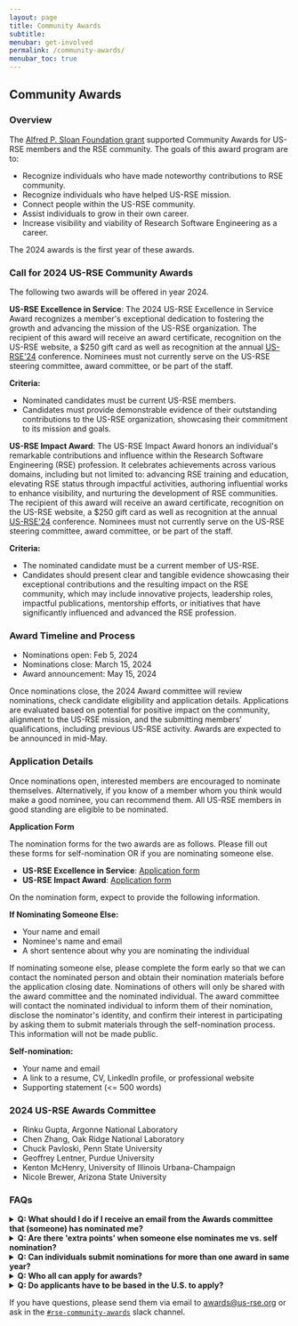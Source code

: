 ```yaml
---
layout: page
title: Community Awards
subtitle:
menubar: get-involved
permalink: /community-awards/
menubar_toc: true
---
```


## Community Awards

### Overview

The [Alfred P. Sloan Foundation grant](https://us-rse.org/2023-04-27-sloan-grant-initiatives/)
supported Community Awards for US-RSE members and the RSE community. The goals of this award program are to:

- Recognize individuals who have made noteworthy contributions to RSE community.
- Recognize individuals who have helped US-RSE mission.
- Connect people within the US-RSE community.
- Assist individuals to grow in their own career.
- Increase visibility and viability of Research Software Engineering as a career.

The 2024 awards is the first year of these awards. 

### Call for 2024 US-RSE Community Awards

The following two awards will be offered in year 2024. 

**US-RSE Excellence in Service**: 
The 2024 US-RSE Excellence in Service Award recognizes a member's exceptional dedication to fostering the growth and advancing the mission of the US-RSE organization. The recipient of this award will receive an award certificate, recognition on the US-RSE website, a $250 gift card as well as recognition at the annual [US-RSE'24](https://us-rse.org/usrse24) conference. Nominees must not currently serve on the US-RSE steering committee, award committee, or be part of the staff.

**Criteria:**
* Nominated candidates must be current US-RSE members.
* Candidates must provide demonstrable evidence of their outstanding contributions to the US-RSE organization, showcasing their commitment to its mission and goals.

**US-RSE Impact Award**: 
The US-RSE Impact Award honors an individual's remarkable contributions and influence within the Research Software Engineering (RSE) profession. It celebrates achievements across various domains, including but not limited to: advancing RSE training and education, elevating RSE status through impactful activities, authoring influential works to enhance visibility, and nurturing the development of RSE communities. The recipient of this award will receive an award certificate, recognition on the US-RSE website, a $250 gift card as well as recognition at the annual [US-RSE'24](https://us-rse.org/usrse24) conference. Nominees must not currently serve on the US-RSE steering committee, award committee, or be part of the staff.

**Criteria:**
* The nominated candidate must be a current member of US-RSE.
* Candidates should present clear and tangible evidence showcasing their exceptional contributions and the resulting impact on the RSE community, which may include innovative projects, leadership roles, impactful publications, mentorship efforts, or initiatives that have significantly influenced and advanced the RSE profession.

### Award Timeline and Process
* Nominations open: Feb 5, 2024
* Nominations close: March 15, 2024
* Award announcement:  May 15, 2024

Once nominations close, the 2024 Award committee will review nominations, check candidate eligibility and application details. 
Applications are evaluated based on potential for positive impact on the community, alignment to the US-RSE mission, and the submitting members’ qualifications, including previous US-RSE activity.
Awards are expected to be announced in mid-May.

### Application Details

Once nominations open, interested members are encouraged to nominate themselves.
Alternatively, if you know of a member whom you think would make a good nominee, you can recommend them. 
All US-RSE members in good standing are eligible to be nominated.

**Application  Form**

The nomination forms for the two awards are as follows. Please fill out these forms for self-nomination OR if you are nominating someone else. 
* **US-RSE Excellence in Service**: [Application form](https://docs.google.com/forms/d/e/1FAIpQLSfMBJR5VoQyg15XJRvFwigmUwt31g9QL7JJ3pXWU7GtBPXF8Q/viewform)
* **US-RSE Impact Award**:  [Application form](https://docs.google.com/forms/d/e/1FAIpQLSfun2ePaHiXEt4CnceCBiB4TBI5ORlC8KwkjgslahPhVs1jdw/viewform)

On the nomination form, expect to provide the following information.

**If Nominating Someone Else:**
* Your name and email
* Nominee's name and email
* A short sentence about why you are nominating the individual

If nominating someone else, please complete the form early so that we can contact the nominated person and obtain their nomination materials before the application closing date. Nominations of others will only be shared with the award committee and the nominated individual. The award committee will contact the nominated individual to inform them of their nomination, disclose the nominator's identity, and confirm their interest in participating by asking them to submit materials through the self-nomination process. This information will not be made public.

**Self-nomination:**
* Your name and email
* A link to a resume, CV, LinkedIn profile, or professional website
* Supporting statement (<= 500 words)


### 2024 US-RSE Awards Committee
* Rinku Gupta, Argonne National Laboratory
* Chen Zhang, Oak Ridge National Laboratory
* Chuck Pavloski, Penn State University
* Geoffrey Lentner, Purdue University
* Kenton McHenry, University of Illinois Urbana-Champaign
* Nicole Brewer, Arizona State University

### FAQs

<details>
  <summary><b>Q: What should I do if I receive an email from the Awards committee that (someone) has nominated me?</b></summary>
    A: If someone else nominates you, the Awards committee will send you an email asking you to fill out the self-nomination form. Please proceed to fill out the application form, select 'self-nomination,' and enter the required details.
</details>

<details>
  <summary><b>Q: Are there 'extra points' when someone else nominates me vs. self nomination? </b></summary>
    A: There are no 'extra points' whether you self-nominate or if someone else suggests your name (and then you are contacted by the Awards committee to fill out the self-nomination form). Regardless of the approach, all candidates must eventually fill out the self-nomination form and state why they are deserving candidates for the award - This is to ensure that the process is fair whether candidates are self-nominated or recommended by others. So, we encourage you to nominate yourself.
</details>

<details>
  <summary><b>Q: Can individuals submit nominations for more than one award in same year?</b></summary>
    A: No, individuals cannot apply for multiple awards in the same year.
</details>

<details>
  <summary><b>Q: Who all can apply for awards? </b></summary>
    A: The applicant/nominee has to be a current US-RSE member. Current US-RSE Steering Committee members or staff members cannot apply for awards.
</details>

<details>
  <summary><b>Q: Do applicants have to be based in the U.S. to apply?</b></summary>
    A: No; any member of US-RSE is eligible to apply.
</details>




If you have questions, please send them via email to [awards@us-rse.org](mailto:awards@us-rse.org)
or ask in the [`#rse-community-awards`](https://usrse.slack.com/archives/C061FLX5J57) slack channel.
